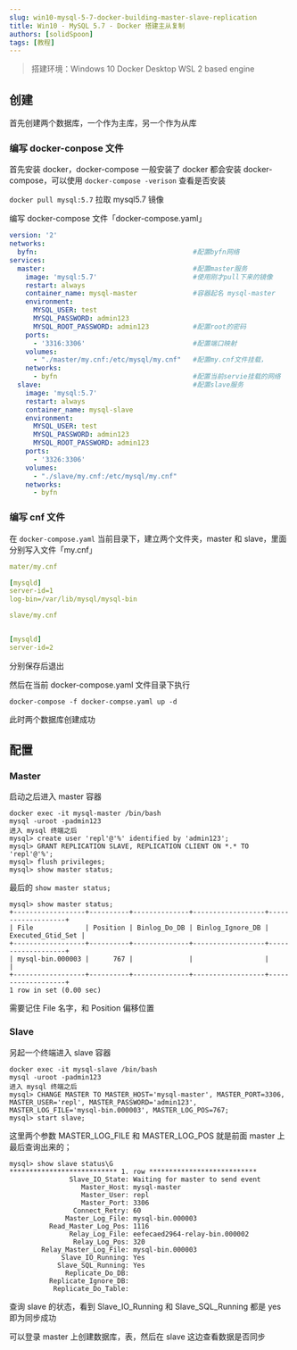 ```yaml
---
slug: win10-mysql-5-7-docker-building-master-slave-replication
title: Win10 - MySQL 5.7 - Docker 搭建主从复制
authors: [solidSpoon]
tags: [教程]
---
```


> 搭建环境：Windows 10 Docker Desktop WSL 2 based engine

## 创建

首先创建两个数据库，一个作为主库，另一个作为从库

### 编写 docker-conpose 文件

首先安装 docker，docker-compose
一般安装了 docker 都会安装 docker-compose，可以使用 `docker-compose -verison` 查看是否安装


`docker pull mysql:5.7` 拉取 mysql5.7 镜像


编写 docker-compose 文件「docker-compose.yaml」

```yaml
version: '2' 
networks:
  byfn:                                       #配置byfn网络
services:
  master:                                     #配置master服务
    image: 'mysql:5.7'                        #使用刚才pull下来的镜像
    restart: always
    container_name: mysql-master              #容器起名 mysql-master
    environment:
      MYSQL_USER: test
      MYSQL_PASSWORD: admin123
      MYSQL_ROOT_PASSWORD: admin123           #配置root的密码
    ports:
      - '3316:3306'                           #配置端口映射
    volumes:
      - "./master/my.cnf:/etc/mysql/my.cnf"   #配置my.cnf文件挂载，
    networks:
      - byfn                                  #配置当前servie挂载的网络
  slave:                                      #配置slave服务
    image: 'mysql:5.7'
    restart: always
    container_name: mysql-slave
    environment:
      MYSQL_USER: test
      MYSQL_PASSWORD: admin123
      MYSQL_ROOT_PASSWORD: admin123
    ports:
      - '3326:3306'
    volumes:
      - "./slave/my.cnf:/etc/mysql/my.cnf"
    networks:
      - byfn
```

### 编写 cnf 文件


在 `docker-compose.yaml` 当前目录下，建立两个文件夹，master 和 slave，里面分别写入文件「my.cnf」


```yaml
mater/my.cnf

[mysqld]
server-id=1
log-bin=/var/lib/mysql/mysql-bin

slave/my.cnf


[mysqld]
server-id=2
```

分别保存后退出


然后在当前 docker-compose.yaml 文件目录下执行

```shell
docker-compose -f docker-compse.yaml up -d
```

此时两个数据库创建成功

## 配置

### Master

启动之后进入 master 容器


```shell
docker exec -it mysql-master /bin/bash
mysql -uroot -padmin123
进入 mysql 终端之后
mysql> create user 'repl'@'%' identified by 'admin123';
mysql> GRANT REPLICATION SLAVE, REPLICATION CLIENT ON *.* TO 'repl'@'%'; 
mysql> flush privileges;
mysql> show master status;
```

最后的 `show master status;`


```shell
mysql> show master status;
+------------------+----------+--------------+------------------+-------------------+
| File             | Position | Binlog_Do_DB | Binlog_Ignore_DB | Executed_Gtid_Set |
+------------------+----------+--------------+------------------+-------------------+
| mysql-bin.000003 |      767 |              |                  |                   |
+------------------+----------+--------------+------------------+-------------------+
1 row in set (0.00 sec)
```

需要记住 File 名字，和 Position 偏移位置

### Slave

另起一个终端进入 slave 容器

```shell
docker exec -it mysql-slave /bin/bash
mysql -uroot -padmin123
进入 mysql 终端之后
mysql> CHANGE MASTER TO MASTER_HOST='mysql-master', MASTER_PORT=3306,  MASTER_USER='repl', MASTER_PASSWORD='admin123', MASTER_LOG_FILE='mysql-bin.000003', MASTER_LOG_POS=767;
mysql> start slave;
```

这里两个参数 MASTER_LOG_FILE 和 MASTER_LOG_POS 就是前面 master 上最后查询出来的；


```shell
mysql> show slave status\G
*************************** 1. row ***************************
               Slave_IO_State: Waiting for master to send event
                  Master_Host: mysql-master
                  Master_User: repl
                  Master_Port: 3306
                Connect_Retry: 60
              Master_Log_File: mysql-bin.000003
          Read_Master_Log_Pos: 1116
               Relay_Log_File: eefecaed2964-relay-bin.000002
                Relay_Log_Pos: 320
        Relay_Master_Log_File: mysql-bin.000003
             Slave_IO_Running: Yes
            Slave_SQL_Running: Yes
              Replicate_Do_DB:
          Replicate_Ignore_DB:
           Replicate_Do_Table:
```

查询 slave 的状态，看到 Slave_IO_Running 和 Slave_SQL_Running 都是 yes 即为同步成功


可以登录 master 上创建数据库，表，然后在 slave 这边查看数据是否同步
